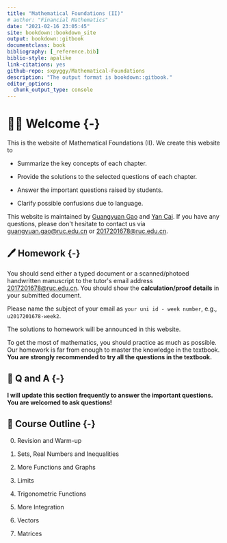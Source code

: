 ```yaml
--- 
title: "Mathematical Foundations (II)"
# author: "Financial Mathematics"
date: "2021-02-16 23:05:45"
site: bookdown::bookdown_site
output: bookdown::gitbook
documentclass: book
bibliography: [_reference.bib]
biblio-style: apalike
link-citations: yes
github-repo: sxpyggy/Mathematical-Foundations
description: "The output format is bookdown::gitbook."
editor_options: 
  chunk_output_type: console
---
```


# 👨‍🏫 Welcome  {-}

This is the website of Mathematical Foundations (II). We create this website  to 

- Summarize the key concepts of each chapter.

- Provide the solutions to the selected questions of each chapter.

- Answer the important questions raised by students.

- Clarify possible confusions due to language.

This website is maintained by <u>Guangyuan Gao</u> and <u>Yan Cai</u>. If you have any questions, please don't hesitate to contact us via <guangyuan.gao@ruc.edu.cn> or <2017201678@ruc.edu.cn>.

## 🖊️ Homework {-}

<!-- Homework: Exercise 6.2* (page 510) Q1, Q4, Q6, Q12, Exercise 8.1* (page 602) Q3, Q7 are due on **2020/Dec/22 (18:00 Beijing Time)**. -->

You should send either a typed document or a scanned/photoed handwritten manuscript to the tutor's email address <2017201678@ruc.edu.cn>. You should show the **calculation/proof details** in your submitted document.

Please name the subject of your email as `your uni id - week number`, e.g., `u2017201678-week2`.

The solutions to homework will be announced in this website. 

To get the most of mathematics, you should practice as much as possible.
Our homework is far from enough to master the knowledge in the textbook. **You are strongly recommended to try all the questions in the textbook.**

## 🤔 Q and A {-}

**I will update this section frequently to answer the important questions. You are welcomed to ask questions!**

<!-- **👉 Procedure v.s. Final answer** (2020/10/13) -->

<!-- ```{r,echo=FALSE,out.width="50%",fig.align = 'center'} -->
<!-- knitr::opts_chunk$set(fig.pos = "!H", out.extra = "") -->
<!-- knitr::include_graphics("./plots/homework-mark.png") -->
<!-- ``` -->

<!-- **👉 Components of the final result** (2020/10/11) -->

<!-- Final result = Attending zoom lecture (10%) + Homework (60%) + Final exam (30%). -->

<!-- At this moment, the final examination (open book) is scheduled on **2021/01/14 during the last lecture of week 19**. However, the schedule may be changed due to unforeseeable events. -->

## 📖 Course Outline {-}

0. Revision and Warm-up

1. Sets, Real Numbers and Inequalities

2. More Functions and Graphs

3. Limits

4. Trigonometric Functions

5. More Integration

6. Vectors

7. Matrices
